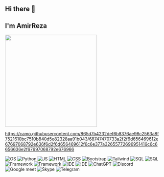 ## Hi there 👋
## I'm AmirReza
<img src="https://media.giphy.com/media/13HgwGsXF0aiGY/giphy.gif" width="300"/>

https://camo.githubusercontent.com/865d7b4232def6b8376ae98c2563a8f7521610bc7510b840d5e82328aa91b043/68747470733a2f2f6d656469612e67697068792e636f6d2f6d656469612f6c6e377a32655772696951416c6c6656636e2f67697068792e676966

![OS](https://img.shields.io/badge/Windows-0078D6?style=for-the-badge&logo=windows&logoColor=white)
![Python](https://img.shields.io/badge/Python-FFD43B?style=for-the-badge&logo=python&logoColor=blue)
![JS](https://img.shields.io/badge/JavaScript-323330?style=for-the-badge&logo=javascript&logoColor=F7DF1E)
![HTML](https://img.shields.io/badge/HTML5-E34F26?style=for-the-badge&logo=html5&logoColor=white)
![CSS](https://img.shields.io/badge/CSS3-1572B6?style=for-the-badge&logo=css3&logoColor=white)
![Bootstrap](https://img.shields.io/badge/Bootstrap-563D7C?style=for-the-badge&logo=bootstrap&logoColor=white)
![Tailwind](https://img.shields.io/badge/Tailwind_CSS-38B2AC?style=for-the-badge&logo=tailwind-css&logoColor=white)
![SQL](https://img.shields.io/badge/MySQL-005C84?style=for-the-badge&logo=mysql&logoColor=white)
![SQL](https://img.shields.io/badge/Sqlite-003B57?style=for-the-badge&logo=sqlite&logoColor=white)
![Framework](https://img.shields.io/badge/Django-092E20?style=for-the-badge&logo=django&logoColor=green)
![Framework](https://img.shields.io/badge/Jupyter-F37626.svg?&style=for-the-badge&logo=Jupyter&logoColor=white)
![IDE](https://img.shields.io/badge/PyCharm-000000.svg?&style=for-the-badge&logo=PyCharm&logoColor=white)
![IDE](https://img.shields.io/badge/VSCode-0078D4?style=for-the-badge&logo=visual%20studio%20code&logoColor=white)
![ChatGPT](https://img.shields.io/badge/ChatGPT-74aa9c?style=for-the-badge&logo=openai&logoColor=white)
![Discord](https://img.shields.io/badge/Discord-5865F2?style=for-the-badge&logo=discord&logoColor=white)
![Google meet](https://img.shields.io/badge/Google%20Meet-00897B?style=for-the-badge&logo=google-meet&logoColor=white)
![ُSkype](https://img.shields.io/badge/Skype-00AFF0?style=for-the-badge&logo=skype&logoColor=white)
![Telegram](https://img.shields.io/badge/Telegram-2CA5E0?style=for-the-badge&logo=telegram&logoColor=white
)



